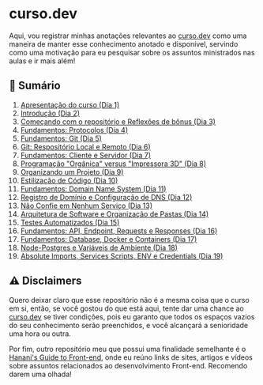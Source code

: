 # curso.dev

Aqui, vou registrar minhas anotações relevantes ao [curso.dev](https://curso.dev/) como uma maneira de manter esse conhecimento anotado e disponível, servindo como uma motivação para eu pesquisar sobre os assuntos ministrados nas aulas e ir mais além!

## 📝 Sumário

1. [Apresentação do curso (Dia 1)](/dias/dia01.md)
2. [Introdução (Dia 2)](/dias/dia02.md)
3. [Começando com o repositório e Reflexões de bônus (Dia 3)](/dias/dia03.md)
4. [Fundamentos: Protocolos (Dia 4)](/dias/dia04.md)
5. [Fundamentos: Git (Dia 5)](/dias/dia05.md)
6. [Git: Respositório Local e Remoto (Dia 6)](/dias/dia06.md)
7. [Fundamentos: Cliente e Servidor (Dia 7)](/dias/dia07.md)
8. [Programação "Orgânica" versus "Impressora 3D" (Dia 8)](/dias/dia08.md)
9. [Organizando um Projeto (Dia 9)](/dias/dia09.md)
10. [Estilização de Código (Dia 10)](/dias/dia10.md)
11. [Fundamentos: Domain Name System (Dia 11)](/dias/dia11.md)
12. [Registro de Domínio e Configuração de DNS (Dia 12)](/dias/dia12.md)
13. [Não Confie em Nenhum Serviço (Dia 13)](/dias/dia13.md)
14. [Arquitetura de Software e Organização de Pastas (Dia 14)](/dias/dia14.md)
15. [Testes Automatizados (Dia 15)](/dias/dia15.md)
16. [Fundamentos: API, Endpoint, Requests e Responses (Dia 16)](/dias/dia16.md)
17. [Fundamentos: Database, Docker e Containers (Dia 17)](/dias/dia17.md)
18. [Node-Postgres e Variáveis de Ambiente (Dia 18)](/dias/dia18.md)
19. [Absolute Imports, Services Scripts, ENV e Credentials (Dia 19)](/dias/dia19.md)

## ⚠️ Disclaimers
Quero deixar claro que esse repositório não é a mesma coisa que o curso em si, então, se você gostou do que está aqui, tente dar uma chance ao [curso.dev](https://curso.dev/) se tiver condições, pois eu garanto que todos os espaços vazios do seu conhecimento serão preenchidos, e você alcançará a senioridade uma hora ou outra.

Por fim, outro repositório meu que possui uma finalidade semelhante é o [Hanani's Guide to Front-end](https://github.com/hananitallyson/guide-to-front-end), onde eu reúno links de sites, artigos e vídeos sobre assuntos relacionados ao desenvolvimento Front-end. Recomendo darem uma olhada!
